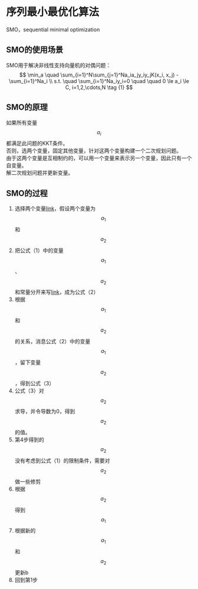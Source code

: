 # 序列最小最优化算法

SMO，sequential minimal optimization

## SMO的使用场景

SMO用于解决非线性支持向量机的对偶问题：  
$$
\min_a \quad \sum_{i=1}^N\sum_{j=1}^Na_ia_jy_iy_jK(x_i, x_j) - \sum_{i=1}^Na_i  \\
s.t. \quad \sum_{i=1}^Na_iy_i=0
\quad \quad 0 \le a_i \le C, i=1,2,\cdots,N   \tag {1}
$$

## SMO的原理

如果所有变量$$a_i$$都满足此问题的KKT条件。  
否则，选两个变量，固定其他变量，针对这两个变量构建一个二次规划问题。   
由于这两个变量是互相制约的，可以用一个变量来表示另一个变量，因此只有一个自变量。  
解二次规划问题并更新变量。  

## SMO的过程

1. 选择两个变量[link]()，假设两个变量为$$a_1$$和$$a_2$$  
2. 把公式（1）中的变量$$a_1$$、$$a_2$$和常量分开来写[link]()，成为公式（2）  
3. 根据$$a_1$$和$$a_2$$的关系，消息公式（2）中的变量$$a_1$$，留下变量$$a_2$$，得到公式（3）  
4. 公式（3）对$$a_2$$求导，并令导数为0，得到$$a_2$$的值。  
5. 第4步得到的$$a_2$$没有考虑到公式（1）的限制条件，需要对$$a_2$$做一些修剪  
6. 根据$$a_2$$得到$$a_1$$  
7. 根据新的$$a_1$$和$$a_2$$更新b  
8. 回到第1步